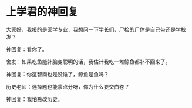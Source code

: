 # 上学君的神回复

大家好，我报的是医学专业，我想问一下学长们，尸检的尸体是自己带还是学校发？ 

神回复：看你了。 

舍友：如果吃鱼能补脑变聪明的话，我估计我吃一堆鲸鱼都补不回来了。 

神回复：你这智商也是没谁了，鲸鱼是鱼吗？ 

历史老师：选择题也能蒙点分呀，你为什么要交白卷？ 

神回复：我怕篡改历史。